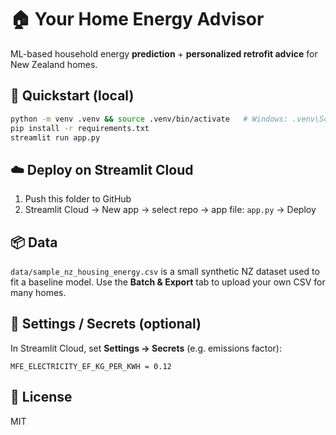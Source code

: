 # 🏠 Your Home Energy Advisor

ML-based household energy **prediction** + **personalized retrofit advice** for New Zealand homes.

## 🚀 Quickstart (local)
```bash
python -m venv .venv && source .venv/bin/activate   # Windows: .venv\Scripts\activate
pip install -r requirements.txt
streamlit run app.py
```

## ☁️ Deploy on Streamlit Cloud
1. Push this folder to GitHub
2. Streamlit Cloud → New app → select repo → app file: `app.py` → Deploy

## 📦 Data
`data/sample_nz_housing_energy.csv` is a small synthetic NZ dataset used to fit a baseline model.
Use the **Batch & Export** tab to upload your own CSV for many homes.

## 🔧 Settings / Secrets (optional)
In Streamlit Cloud, set **Settings → Secrets** (e.g. emissions factor):
```
MFE_ELECTRICITY_EF_KG_PER_KWH = 0.12
```

## 📝 License
MIT
